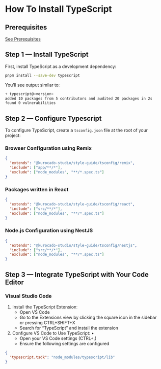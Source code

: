 # How To Install TypeScript

## Prerequisites

[See Prerequisites](Guides.md)

## Step 1 — Install TypeScript

First, install TypeScript as a development dependency:

```Bash
pnpm install --save-dev typescript
```

You’ll see output similar to:

```Bash
+ typescript@<version>
added 10 packages from 5 contributors and audited 20 packages in 2s
found 0 vulnerabilities
```

## Step 2 — Configure Typescript

To configure TypeScript, create a `tsconfig.json` file at the root of your project:

### Browser Configuration using Remix

```json
{
  "extends": "@kurocado-studio/style-guide/tsconfig/remix",
  "include": ["app/**/*"],
  "exclude": ["node_modules", "**/*.spec.ts"]
}
```

### Packages written in React

```json
{
  "extends": "@kurocado-studio/style-guide/tsconfig/react",
  "include": ["src/**/*"],
  "exclude": ["node_modules", "**/*.spec.ts"]
}
```

### Node.js Configuration using NestJS

```json
{
  "extends": "@kurocado-studio/style-guide/tsconfig/nestjs",
  "include": ["src/**/*"],
  "exclude": ["node_modules", "**/*.spec.ts"]
}
```

## Step 3 — Integrate TypeScript with Your Code Editor

### Visual Studio Code

1. Install the TypeScript Extension:
   - Open VS Code
   - Go to the Extensions view by clicking the square icon in the sidebar or pressing CTRL+SHIFT+X
   - Search for “TypeScript” and install the extension
2. Configure VS Code to Use TypeScript: •
   - Open your VS Code settings (CTRL+,)
   - Ensure the following settings are configured

```json
{
  "typescript.tsdk": "node_modules/typescript/lib"
}
```
